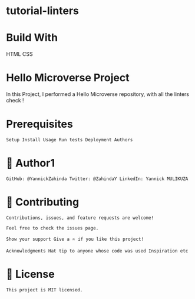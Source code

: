 # tutorial-linters

# Build With
 HTML CSS

# Hello Microverse Project
 In this Project, I performed a Hello Microverse repository, with all the linters check !

# Prerequisites
    Setup Install Usage Run tests Deployment Authors

# 👤 Author1
    GitHub: @YannickZahinda Twitter: @ZahindaY LinkedIn: Yannick MULIKUZA

# 🤝 Contributing
    Contributions, issues, and feature requests are welcome!

    Feel free to check the issues page.

    Show your support Give a ⭐️ if you like this project!

    Acknowledgments Hat tip to anyone whose code was used Inspiration etc

# 📝 License
    This project is MIT licensed.